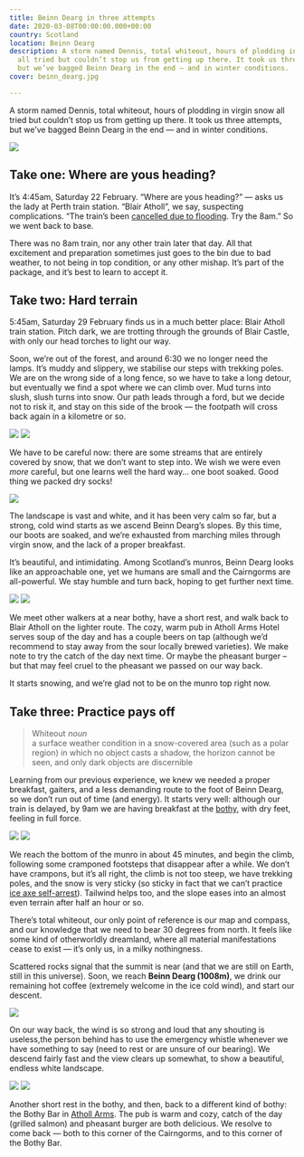 ```yaml
---
title: Beinn Dearg in three attempts
date: 2020-03-08T00:00:00.000+00:00
country: Scotland
location: Beinn Dearg
description: A storm named Dennis, total whiteout, hours of plodding in virgin snow
  all tried but couldn’t stop us from getting up there. It took us three attempts,
  but we’ve bagged Beinn Dearg in the end — and in winter conditions.
cover: beinn_dearg.jpg

---
```

A storm named Dennis, total whiteout, hours of plodding in virgin snow all tried but couldn’t stop us from getting up there. It took us three attempts, but we’ve bagged Beinn Dearg in the end — and in winter conditions.

![](../../img/beinn_d_1.jpg)

## Take one: Where are yous heading?

It’s 4:45am, Saturday 22 February. “Where are yous heading?” — asks us the lady at Perth train station. “Blair Atholl”, we say, suspecting complications. “The train’s been [cancelled due to flooding](https://www.bbc.co.uk/news/uk-scotland-south-scotland-51502662). Try the 8am.” So we went back to base.

There was no 8am train, nor any other train later that day. All that excitement and preparation sometimes just goes to the bin due to bad weather, to not being in top condition, or any other mishap. It’s part of the package, and it’s best to learn to accept it.

## Take two: Hard terrain

5:45am, Saturday 29 February finds us in a much better place: Blair Atholl train station. Pitch dark, we are trotting through the grounds of Blair Castle, with only our head torches to light our way.

Soon, we’re out of the forest, and around 6:30 we no longer need the lamps. It’s muddy and slippery, we stabilise our steps with trekking poles. We are on the wrong side of a long fence, so we have to take a long detour, but eventually we find a spot where we can climb over. Mud turns into slush, slush turns into snow. Our path leads through a ford, but we decide not to risk it, and stay on this side of the brook — the footpath will cross back again in a kilometre or so.

![](../../img/beinn_d_2.jpg)
![](../../img/beinn_d_3.jpg)

We have to be careful now: there are some streams that are entirely covered by snow, that we don’t want to step into. We wish we were even  *more* careful, but one learns well the hard way… one boot soaked. Good thing we packed dry socks!

![](../../img/beinn_d_4.jpg)

The landscape is vast and white, and it has been very calm so far, but a strong, cold wind starts as we ascend Beinn Dearg’s slopes. By this time, our boots are soaked, and we’re exhausted from marching miles through virgin snow, and the lack of a proper breakfast.

It’s beautiful, and intimidating. Among Scotland’s munros, Beinn Dearg looks like an approachable one, yet we humans are small and the Cairngorms are all-powerful. We stay humble and turn back, hoping to get further next time.

![](../../img/beinn_d_5.jpg)
![](../../img/beinn_d_6.jpg)

We meet other walkers at a near bothy, have a short rest, and walk back to Blair Atholl on the lighter route. The cozy, warm pub in Atholl Arms Hotel serves soup of the day and has a couple beers on tap (although we’d recommend to stay away from the sour locally brewed varieties). We make note to try the catch of the day next time. Or maybe the pheasant burger – but that may feel cruel to the pheasant we passed on our way back.

It starts snowing, and we’re glad not to be on the munro top right now.

## Take three: Practice pays off

> Whiteout <span style="font-weight: 400; font-style: italic;">noun</span>\
> <span style="font-weight: 400;">a surface weather condition in a snow-covered area (such as a polar region) in which no object casts a shadow, the horizon cannot be seen, and only dark objects are discernible</span>

Learning from our previous experience, we knew we needed a proper breakfast, gaiters, and a less demanding route to the foot of Beinn Dearg, so we don’t run out of time (and energy). It starts very well: although our train is delayed, by 9am we are having breakfast at the [bothy](https://www.mountainbothies.org.uk/bothies/eastern-highlands/allt-scheicheachan/), with dry feet, feeling in full force.

![](../../img/beinn_d_7.jpg)
![](../../img/beinn_d_8.jpg)

We reach the bottom of the munro in about 45 minutes, and begin the climb, following some cramponed footsteps that disappear after a while. We don’t have crampons, but it’s all right, the climb is not too steep, we have trekking poles, and the snow is very sticky (so sticky in fact that we can’t practice [ice axe self-arrest](https://www.youtube.com/watch?v=94QFImjdEAo)). Tailwind helps too, and the slope eases into an almost even terrain after half an hour or so.

There’s total whiteout, our only point of reference is our map and compass, and our knowledge that we need to bear 30 degrees from north. It feels like some kind of otherworldly dreamland, where all material manifestations cease to exist — it’s only us, in a milky nothingness.

Scattered rocks signal that the summit is near (and that we are still on Earth, still in this universe). Soon, we reach **Beinn Dearg (1008m)**, we drink our remaining hot coffee (extremely welcome in the ice cold wind), and start our descent.

![](../../img/beinn_d_9.jpg)

On our way back, the wind is so strong and loud that any shouting is useless,the person behind has to use the emergency whistle whenever we have something to say (need to rest or are unsure of our bearing). We descend fairly fast and the view clears up somewhat, to show a beautiful, endless white landscape.

![](../../img/beinn_d_11.jpg)
![](../../img/beinn_d_10.jpg)

Another short rest in the bothy, and then, back to a different kind of bothy: the Bothy Bar in [Atholl Arms](https://www.athollarmshotel.co.uk/). The pub is warm and cozy, catch of the day (grilled salmon) and pheasant burger are both delicious. We resolve to come back — both to this corner of the Cairngorms, and to this corner of the Bothy Bar.
